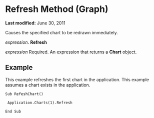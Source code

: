 
# Refresh Method (Graph)

 **Last modified:** June 30, 2011

Causes the specified chart to be redrawn immediately.

 _expression_. **Refresh**

 _expression_ Required. An expression that returns a **Chart** object.

## Example

This example refreshes the first chart in the application. This example assumes a chart exists in the application.


```
Sub RefeshChart() 
 
 Application.Charts(1).Refresh 
 
End Sub
```

